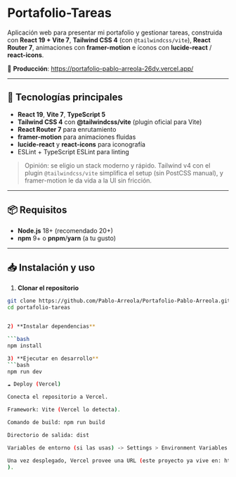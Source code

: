 # Portafolio-Tareas

Aplicación web para presentar mi portafolio y gestionar tareas, construida con **React 19 + Vite 7**, **Tailwind CSS 4** (con `@tailwindcss/vite`), **React Router 7**, animaciones con **framer-motion** e íconos con **lucide-react** / **react-icons**.

🔗 **Producción**: https://portafolio-pablo-arreola-26dv.vercel.app/

---

## 🚀 Tecnologías principales

- **React 19**, **Vite 7**, **TypeScript 5**
- **Tailwind CSS 4** con **@tailwindcss/vite** (plugin oficial para Vite)
- **React Router 7** para enrutamiento
- **framer-motion** para animaciones fluidas
- **lucide-react** y **react-icons** para iconografía
- ESLint + TypeScript ESLint para linting

> Opinión: se eligio un stack moderno y rápido. Tailwind v4 con el plugin `@tailwindcss/vite` simplifica el setup (sin PostCSS manual), y framer-motion le da vida a la UI sin fricción.

---

## 📦 Requisitos

- **Node.js** 18+ (recomendado 20+)
- **npm** 9+ o **pnpm**/**yarn** (a tu gusto)

---

## 📥 Instalación y uso

1) **Clonar el repositorio**
```bash
git clone https://github.com/Pablo-Arreola/Portafolio-Pablo-Arreola.git
cd portafolio-tareas


2) **Instalar dependencias**

```bash
npm install

3) **Ejecutar en desarrollo**
```bash
npm run dev

☁️ Deploy (Vercel)

Conecta el repositorio a Vercel.

Framework: Vite (Vercel lo detecta).

Comando de build: npm run build

Directorio de salida: dist

Variables de entorno (si las usas) -> Settings > Environment Variables.

Una vez desplegado, Vercel provee una URL (este proyecto ya vive en: https://portafolio-pablo-arreola-26dv.vercel.app/
).



